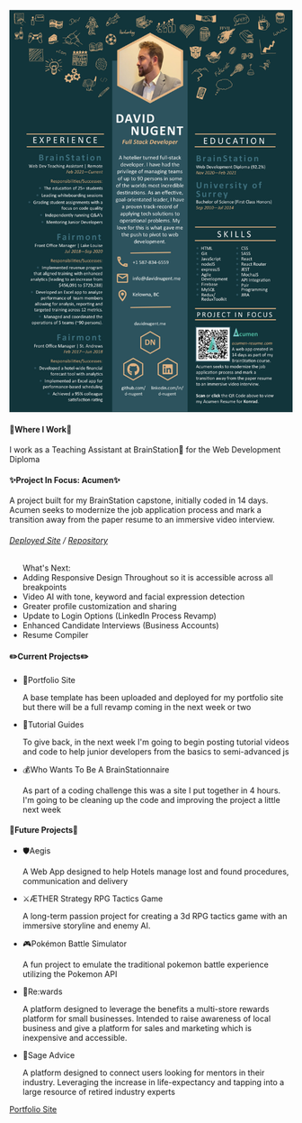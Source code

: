 [![Header](https://github.com/D-Nugent/D-Nugent/blob/43344aecfa57904d3c0cdf064fa229148b2dbd5c/David_Nugent__Resume.jpg "Header")](https://www.davidnugent.me)


<h4>👔Where I Work👔</h4> 
<p>I work as a Teaching Assistant at BrainStation🧠 for the Web Development Diploma</p>

<h4>✨Project In Focus: Acumen✨</h4>
<p>A project built for my BrainStation capstone, initially coded in 14 days. Acumen seeks to modernize the job application process and mark a transition away from the paper resume to an immersive video interview.</p>
<h6><a href="https://www.acumen-resume.com">Deployed Site</a> / <a href="https://github.com/D-Nugent/capstone-acumen">Repository</a></h6>
<ul> What's Next:
  <li>Adding Responsive Design Throughout so it is accessible across all breakpoints</li>
  <li>Video AI with tone, keyword and facial expression detection</li>
  <li>Greater profile customization and sharing</li>
  <li>Update to Login Options (LinkedIn Process Revamp)</li>
  <li>Enhanced Candidate Interviews (Business Accounts) </li>
  <li>Resume Compiler</li>
</ul>
<h4>✏️Current Projects✏️</h4>
<ul>
  <li>📁Portfolio Site
    <p>A base template has been uploaded and deployed for my portfolio site but there will be a full revamp coming in the next week or two</p>
  </li>
  <li>🍎Tutorial Guides
    <p>To give back, in the next week I'm going to begin posting tutorial videos and code to help junior developers from the basics to semi-advanced js</p>
  </li>
  <li>💰Who Wants To Be A BrainStationnaire
    <p>As part of a coding challenge this was a site I put together in 4 hours. I'm going to be cleaning up the code and improving the project a little next week</p>
  </li>
</ul>
<h4>📅Future Projects📅</h4>
<ul>
  <li>🛡️Aegis
    <p>A Web App designed to help Hotels manage lost and found procedures, communication and delivery</p>
  </li>
  <li>⚔️ÆTHER Strategy RPG Tactics Game
    <p>A long-term passion project for creating a 3d RPG tactics game with an immersive storyline and enemy AI.</p>
  </li>
  <li>🎮Pokémon Battle Simulator
    <p>A fun project to emulate the traditional pokemon battle experience utilizing the Pokemon API</p>
  </li>
  <li>🎁Re:wards
    <p>A platform designed to leverage the benefits a multi-store rewards platform for small businesses. Intended to raise awareness of local business and give a platform for sales and marketing which is inexpensive and accessible.</p>
  </li>
  <li>🧙Sage Advice
    <p>A platform designed to connect users looking for mentors in their industry. Leveraging the
increase in life-expectancy and tapping into a large resource of retired industry experts</p>
  </li>
</ul>

<a href="https://www.davidnugent.me">Portfolio Site</a>
